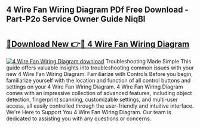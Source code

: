 ## 4 Wire Fan Wiring Diagram PDf Free Download - Part-P2o Service Owner Guide NiqBl

# <h2><a href="http://dfsrm4b.blite.top/?on=4+Wire+Fan+Wiring+Diagram">🔗Download New 👉🔴 4 Wire Fan Wiring Diagram</a></h2>

[![4 Wire Fan Wiring Diagram download](https://i.imgur.com/lujVjoI.png)](http://dfsrm4b.blite.top/?on=4+Wire+Fan+Wiring+Diagram)
Troubleshooting Made Simple This guide offers valuable insights into troubleshooting common issues with your new 4 Wire Fan Wiring Diagram. Familiarize with Controls Before you begin, familiarize yourself with the location and function of all control buttons and settings on your 4 Wire Fan Wiring Diagram. 4 Wire Fan Wiring Diagram comes with an impressive collection of advanced features, including object detection, fingerprint scanning, customizable settings, and multi-user access, all easily controlled through the user-friendly and intuitive interface. We're Here to Support You 4 Wire Fan Wiring Diagram. Our team is dedicated to assisting you with any questions or concerns.
